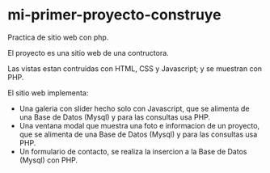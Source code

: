 # mi-primer-proyecto-construye
Practica de sitio web con php.

El proyecto es una sitio web de una contructora.


Las vistas estan contruidas con HTML, CSS y Javascript; y se muestran con PHP.

El sitio web implementa:
+ Una galeria con slider hecho solo con Javascript, que se alimenta de una Base de Datos (Mysql) y para las consultas usa PHP.
+ Una ventana modal que muestra una foto e informacion de un proyecto, que se alimenta de una Base de Datos (Mysql) y para las consultas usa PHP. 
+ Un formulario de contacto, se realiza la insercion a la Base de Datos (Mysql) con PHP.

